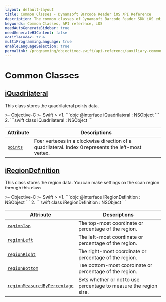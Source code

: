 ```yaml
---
layout: default-layout
title: Common Classes - Dynamsoft Barcode Reader iOS API Reference
description: The common classes of Dynamsoft Barcode Reader SDK iOS edition such as point, quadrilateral, & region definition.
keywords: Common Classes, API reference, iOS
needAutoGenerateSidebar: true
needGenerateH3Content: false
noTitleIndex: true
multiProgrammingLanguage: true
enableLanguageSelection: true
permalink: /programming/objectivec-swift/api-reference/auxiliary-common-classes.html
---
```


# Common Classes

## [iQuadrilateral](auxiliary-iQuadrilateral.html)

This class stores the quadrilateral points data.

<div class="sample-code-prefix"></div>
>- Objective-C
>- Swift
>
>1. 
```objc
@interface iQuadrilateral : NSObject
```
2. 
```swift
class iQuadrilateral : NSObject
```

| Attribute | Descriptions |
|---------- | ------------ |
| [`points`](auxiliary-iQuadrilateral.html#points) | Four vertexes in a clockwise direction of a quadrilateral. Index 0 represents the left-most vertex. |

## [iRegionDefinition](auxiliary-iRegionDefinition.html)

This class stores the region data. You can make settings on the scan region through this class.

<div class="sample-code-prefix"></div>
>- Objective-C
>- Swift
>
>1. 
```objc
@interface iRegionDefinition : NSObject
```
2. 
```swift
class iRegionDefinition : NSObject
```

| Attribute | Descriptions |
|---------- | ------------ |
| [`regionTop`](auxiliary-iRegionDefinition.html#regiontop) | The top-most coordinate or percentage of the region. |
| [`regionLeft`](auxiliary-iRegionDefinition.html#regionleft) | The left-most coordinate or percentage of the region. |
| [`regionRight`](auxiliary-iRegionDefinition.html#regionright) | The right-most coordinate or percentage of the region. |
| [`regionBottom`](auxiliary-iRegionDefinition.html#regionbottom) | The bottom-most coordinate or percentage of the region. |
| [`regionMeasuredByPercentage`](auxiliary-iRegionDefinition.html#regionmeasuredbypercentage) | Sets whether or not to use percentage to measure the region size. |
